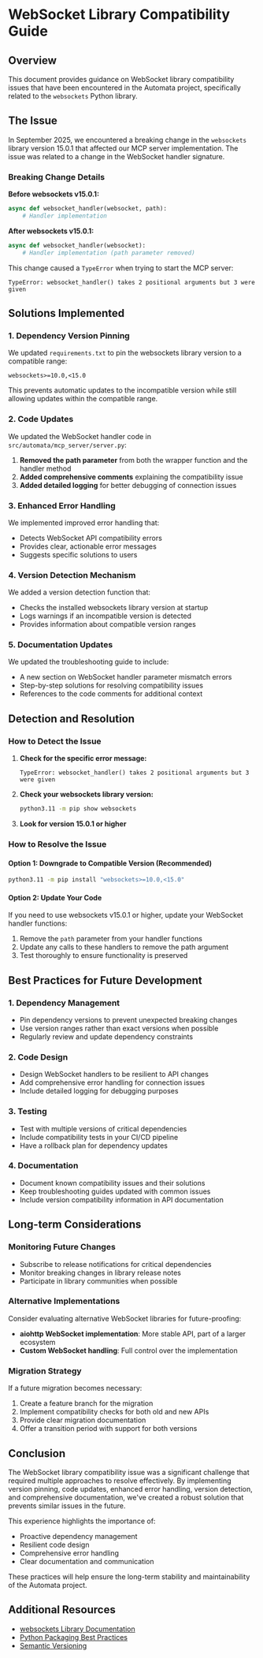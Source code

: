 # WebSocket Library Compatibility Guide

## Overview

This document provides guidance on WebSocket library compatibility issues that have been encountered in the Automata project, specifically related to the `websockets` Python library.

## The Issue

In September 2025, we encountered a breaking change in the `websockets` library version 15.0.1 that affected our MCP server implementation. The issue was related to a change in the WebSocket handler signature.

### Breaking Change Details

**Before websockets v15.0.1:**
```python
async def websocket_handler(websocket, path):
    # Handler implementation
```

**After websockets v15.0.1:**
```python
async def websocket_handler(websocket):
    # Handler implementation (path parameter removed)
```

This change caused a `TypeError` when trying to start the MCP server:
```
TypeError: websocket_handler() takes 2 positional arguments but 3 were given
```

## Solutions Implemented

### 1. Dependency Version Pinning

We updated `requirements.txt` to pin the websockets library version to a compatible range:

```
websockets>=10.0,<15.0
```

This prevents automatic updates to the incompatible version while still allowing updates within the compatible range.

### 2. Code Updates

We updated the WebSocket handler code in `src/automata/mcp_server/server.py`:

1. **Removed the path parameter** from both the wrapper function and the handler method
2. **Added comprehensive comments** explaining the compatibility issue
3. **Added detailed logging** for better debugging of connection issues

### 3. Enhanced Error Handling

We implemented improved error handling that:

- Detects WebSocket API compatibility errors
- Provides clear, actionable error messages
- Suggests specific solutions to users

### 4. Version Detection Mechanism

We added a version detection function that:

- Checks the installed websockets library version at startup
- Logs warnings if an incompatible version is detected
- Provides information about compatible version ranges

### 5. Documentation Updates

We updated the troubleshooting guide to include:

- A new section on WebSocket handler parameter mismatch errors
- Step-by-step solutions for resolving compatibility issues
- References to the code comments for additional context

## Detection and Resolution

### How to Detect the Issue

1. **Check for the specific error message:**
   ```
   TypeError: websocket_handler() takes 2 positional arguments but 3 were given
   ```

2. **Check your websockets library version:**
   ```bash
   python3.11 -m pip show websockets
   ```

3. **Look for version 15.0.1 or higher**

### How to Resolve the Issue

#### Option 1: Downgrade to Compatible Version (Recommended)

```bash
python3.11 -m pip install "websockets>=10.0,<15.0"
```

#### Option 2: Update Your Code

If you need to use websockets v15.0.1 or higher, update your WebSocket handler functions:

1. Remove the `path` parameter from your handler functions
2. Update any calls to these handlers to remove the path argument
3. Test thoroughly to ensure functionality is preserved

## Best Practices for Future Development

### 1. Dependency Management

- Pin dependency versions to prevent unexpected breaking changes
- Use version ranges rather than exact versions when possible
- Regularly review and update dependency constraints

### 2. Code Design

- Design WebSocket handlers to be resilient to API changes
- Add comprehensive error handling for connection issues
- Include detailed logging for debugging purposes

### 3. Testing

- Test with multiple versions of critical dependencies
- Include compatibility tests in your CI/CD pipeline
- Have a rollback plan for dependency updates

### 4. Documentation

- Document known compatibility issues and their solutions
- Keep troubleshooting guides updated with common issues
- Include version compatibility information in API documentation

## Long-term Considerations

### Monitoring Future Changes

- Subscribe to release notifications for critical dependencies
- Monitor breaking changes in library release notes
- Participate in library communities when possible

### Alternative Implementations

Consider evaluating alternative WebSocket libraries for future-proofing:

- **aiohttp WebSocket implementation**: More stable API, part of a larger ecosystem
- **Custom WebSocket handling**: Full control over the implementation

### Migration Strategy

If a future migration becomes necessary:

1. Create a feature branch for the migration
2. Implement compatibility checks for both old and new APIs
3. Provide clear migration documentation
4. Offer a transition period with support for both versions

## Conclusion

The WebSocket library compatibility issue was a significant challenge that required multiple approaches to resolve effectively. By implementing version pinning, code updates, enhanced error handling, version detection, and comprehensive documentation, we've created a robust solution that prevents similar issues in the future.

This experience highlights the importance of:

- Proactive dependency management
- Resilient code design
- Comprehensive error handling
- Clear documentation and communication

These practices will help ensure the long-term stability and maintainability of the Automata project.

## Additional Resources

- [websockets Library Documentation](https://websockets.readthedocs.io/)
- [Python Packaging Best Practices](https://packaging.python.org/en/latest/guides/)
- [Semantic Versioning](https://semver.org/)

